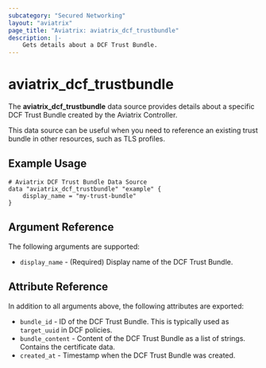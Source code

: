 ```yaml
---
subcategory: "Secured Networking"
layout: "aviatrix"
page_title: "Aviatrix: aviatrix_dcf_trustbundle"
description: |-
    Gets details about a DCF Trust Bundle.
---
```


# aviatrix_dcf_trustbundle

The **aviatrix_dcf_trustbundle** data source provides details about a specific DCF Trust Bundle created by the Aviatrix Controller.

This data source can be useful when you need to reference an existing trust bundle in other resources, such as TLS profiles.

## Example Usage

```hcl
# Aviatrix DCF Trust Bundle Data Source
data "aviatrix_dcf_trustbundle" "example" {
    display_name = "my-trust-bundle"
}
```

## Argument Reference

The following arguments are supported:

* `display_name` - (Required) Display name of the DCF Trust Bundle.

## Attribute Reference

In addition to all arguments above, the following attributes are exported:

* `bundle_id` - ID of the DCF Trust Bundle. This is typically used as `target_uuid` in DCF policies.
* `bundle_content` - Content of the DCF Trust Bundle as a list of strings. Contains the certificate data.
* `created_at` - Timestamp when the DCF Trust Bundle was created.
